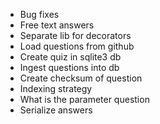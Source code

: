 * Bug fixes
* Free text answers
* Separate lib for decorators
* Load questions from github
* Create quiz in sqlite3 db
* Ingest questions into db
* Create checksum of question
* Indexing strategy
* What is the parameter question
* Serialize answers